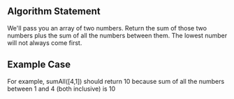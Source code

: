 ## **Algorithm Statement**
We'll pass you an array of two numbers. Return the sum of those two numbers plus the sum of all the numbers between them. The lowest number will not always come first.

## **Example Case**
For example, sumAll([4,1]) should return 10 because sum of all the numbers between 1 and 4 (both inclusive) is 10